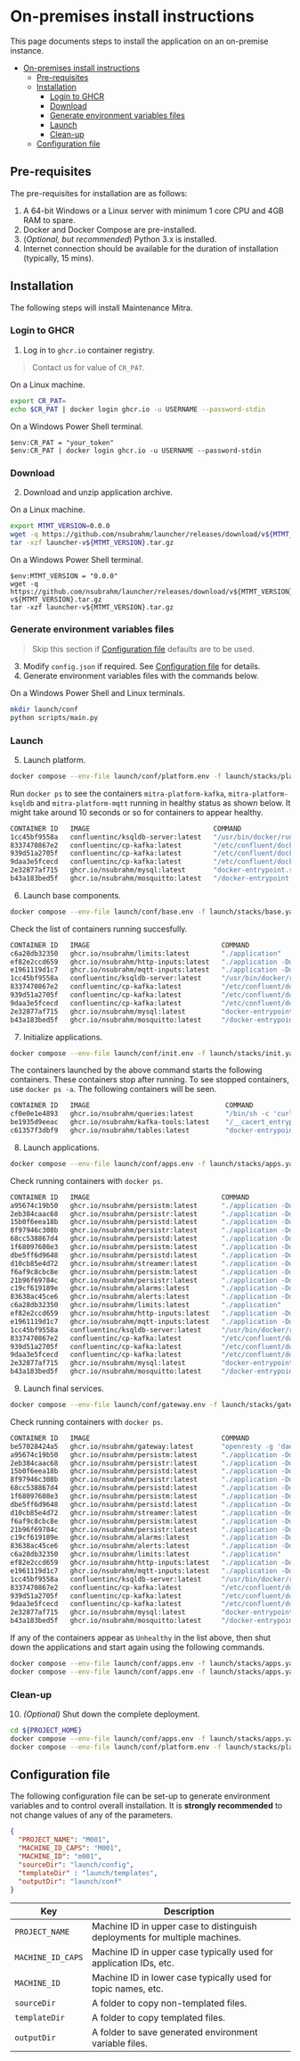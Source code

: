 # On-premises install instructions

This page documents steps to install the application on an on-premise instance.

- [On-premises install instructions](#on-premises-install-instructions)
  - [Pre-requisites](#pre-requisites)
  - [Installation](#installation)
    - [Login to GHCR](#login-to-ghcr)
    - [Download](#download)
    - [Generate environment variables files](#generate-environment-variables-files)
    - [Launch](#launch)
    - [Clean-up](#clean-up)
  - [Configuration file](#configuration-file)

## Pre-requisites

The pre-requisites for installation are as follows:

1. A 64-bit Windows or a Linux server with minimum 1 core CPU and 4GB RAM to spare.
2. Docker and Docker Compose are pre-installed.
3. (_Optional, but recommended_) Python 3.x is installed.
4. Internet connection should be available for the duration of installation (typically, 15 mins).

## Installation

The following steps will install Maintenance Mitra.

### Login to GHCR

1. Log in to `ghcr.io` container registry.

> Contact us for value of `CR_PAT`.

On a Linux machine.

```bash
export CR_PAT=
echo $CR_PAT | docker login ghcr.io -u USERNAME --password-stdin
```

On a Windows Power Shell terminal.

```shell
$env:CR_PAT = "your_token"
$env:CR_PAT | docker login ghcr.io -u USERNAME --password-stdin
```

### Download

2. Download and unzip application archive.

On a Linux machine.

```bash
export MTMT_VERSION=0.0.0
wget -q https://github.com/nsubrahm/launcher/releases/download/v${MTMT_VERSION}/launcher-v${MTMT_VERSION}.tar.gz
tar -xzf launcher-v${MTMT_VERSION}.tar.gz
```

On a Windows Power Shell terminal.

```shell
$env:MTMT_VERSION = "0.0.0"
wget -q https://github.com/nsubrahm/launcher/releases/download/v${MTMT_VERSION}/launcher-v${MTMT_VERSION}.tar.gz
tar -xzf launcher-v${MTMT_VERSION}.tar.gz
```

### Generate environment variables files

> Skip this section if [Configuration file](#configuration-file) defaults are to be used.

3. Modify `config.json` if required. See [Configuration file](#configuration-file) for details.
4. Generate environment variables files with the commands below.

On a Windows Power Shell and Linux terminals.

```bash
mkdir launch/conf
python scripts/main.py
```

### Launch

5. Launch platform.

```bash
docker compose --env-file launch/conf/platform.env -f launch/stacks/platform.yaml up -d
```

Run `docker ps` to see the containers `mitra-platform-kafka`, `mitra-platform-ksqldb` and `mitra-platform-mqtt` running in healthy status as shown below. It might take around 10 seconds or so for containers to appear healthy.

```bash
CONTAINER ID   IMAGE                               COMMAND                  CREATED          STATUS                    PORTS                 NAMES
1cc45bf9558a   confluentinc/ksqldb-server:latest   "/usr/bin/docker/run"    39 minutes ago   Up 39 minutes (healthy)                         mitra-platform-ksqldb
8337470867e2   confluentinc/cp-kafka:latest        "/etc/confluent/dock…"   39 minutes ago   Up 39 minutes (healthy)   9092/tcp              mitra-platform-broker-2
939d51a2705f   confluentinc/cp-kafka:latest        "/etc/confluent/dock…"   39 minutes ago   Up 39 minutes (healthy)   9092/tcp              mitra-platform-broker-1
9daa3e5fcecd   confluentinc/cp-kafka:latest        "/etc/confluent/dock…"   39 minutes ago   Up 39 minutes (healthy)   9092/tcp              mitra-platform-broker-3
2e32877af715   ghcr.io/nsubrahm/mysql:latest       "docker-entrypoint.s…"   39 minutes ago   Up 39 minutes             3306/tcp, 33060/tcp   mitra-platform-mysql
b43a183bed5f   ghcr.io/nsubrahm/mosquitto:latest   "/docker-entrypoint.…"   39 minutes ago   Up 39 minutes             1883/tcp              mitra-platform-mqtt
```

6. Launch base components.

```bash
docker compose --env-file launch/conf/base.env -f launch/stacks/base.yaml up -d
```

Check the list of containers running succesfully.

```bash
CONTAINER ID   IMAGE                                 COMMAND                  CREATED          STATUS                    PORTS                 NAMES
c6a28db32350   ghcr.io/nsubrahm/limits:latest        "./application"          2 minutes ago    Up 2 minutes              8083/tcp              mitra-base-limits
ef82e2ccd659   ghcr.io/nsubrahm/http-inputs:latest   "./application -Dqua…"   2 minutes ago    Up 2 minutes              8080/tcp              mitra-base-httpin
e1961119d1c7   ghcr.io/nsubrahm/mqtt-inputs:latest   "./application -Dqua…"   2 minutes ago    Up 2 minutes              8080/tcp              mitra-base-mqttin
1cc45bf9558a   confluentinc/ksqldb-server:latest     "/usr/bin/docker/run"    50 minutes ago   Up 49 minutes (healthy)                         mitra-platform-ksqldb
8337470867e2   confluentinc/cp-kafka:latest          "/etc/confluent/dock…"   50 minutes ago   Up 50 minutes (healthy)   9092/tcp              mitra-platform-broker-2
939d51a2705f   confluentinc/cp-kafka:latest          "/etc/confluent/dock…"   50 minutes ago   Up 50 minutes (healthy)   9092/tcp              mitra-platform-broker-1
9daa3e5fcecd   confluentinc/cp-kafka:latest          "/etc/confluent/dock…"   50 minutes ago   Up 50 minutes (healthy)   9092/tcp              mitra-platform-broker-3
2e32877af715   ghcr.io/nsubrahm/mysql:latest         "docker-entrypoint.s…"   50 minutes ago   Up 50 minutes             3306/tcp, 33060/tcp   mitra-platform-mysql
b43a183bed5f   ghcr.io/nsubrahm/mosquitto:latest     "/docker-entrypoint.…"   50 minutes ago   Up 50 minutes             1883/tcp              mitra-platform-mqtt
```

7. Initialize applications.

```bash
docker compose --env-file launch/conf/init.env -f launch/stacks/init.yaml up -d
```

The containers launched by the above command starts the following containers. These containers stop after running. To see stopped containers, use `docker ps -a`. The following containers will be seen.

```bash
CONTAINER ID   IMAGE                                  COMMAND                  CREATED              STATUS                          PORTS                              NAMES
cf0e0e1e4893   ghcr.io/nsubrahm/queries:latest        "/bin/sh -c 'curl -X…"   About a minute ago   Exited (0) 39 seconds ago                                          mitra-m001-init-queris
be1935d9eeac   ghcr.io/nsubrahm/kafka-tools:latest    "/__cacert_entrypoin…"   About a minute ago   Exited (0) 42 seconds ago                                          mitra-m001-init-topics
c61357f3dbf9   ghcr.io/nsubrahm/tables:latest         "docker-entrypoint.s…"   About a minute ago   Exited (0) About a minute ago                                      mitra-m001-init-tables
```

8. Launch applications.

```bash
docker compose --env-file launch/conf/apps.env -f launch/stacks/apps.yaml up -d
```

Check running containers with `docker ps`.

```bash
CONTAINER ID   IMAGE                                 COMMAND                  CREATED              STATUS                            PORTS                 NAMES
a95674c19b50   ghcr.io/nsubrahm/persistm:latest      "./application -Dqua…"   About a minute ago   Up 59 seconds (unhealthy)                               mitra-m001-apps-persistm-3
2eb384caac68   ghcr.io/nsubrahm/persistr:latest      "./application -Dqua…"   About a minute ago   Up 59 seconds (unhealthy)                               mitra-m001-apps-persistr-2
15b0f6eea18b   ghcr.io/nsubrahm/persistd:latest      "./application -Dqua…"   About a minute ago   Up 59 seconds (unhealthy)                               mitra-m001-apps-persistd-1
8f97946c308b   ghcr.io/nsubrahm/persistr:latest      "./application -Dqua…"   About a minute ago   Up 55 seconds (unhealthy)                               mitra-m001-apps-persistr-1
68cc538867d4   ghcr.io/nsubrahm/persistd:latest      "./application -Dqua…"   About a minute ago   Up 54 seconds (unhealthy)                               mitra-m001-apps-persistd-2
1f68097608e3   ghcr.io/nsubrahm/persistm:latest      "./application -Dqua…"   About a minute ago   Up 53 seconds (unhealthy)                               mitra-m001-apps-persistm-2
dbe5ff6d9648   ghcr.io/nsubrahm/persistd:latest      "./application -Dqua…"   About a minute ago   Up 47 seconds (unhealthy)                               mitra-m001-apps-persistd-3
d10cb85e4d72   ghcr.io/nsubrahm/streamer:latest      "./application -Dqua…"   About a minute ago   Up 59 seconds (healthy)           8080/tcp              mitra-m001-apps-events
f6af9c8cbc8e   ghcr.io/nsubrahm/persistm:latest      "./application -Dqua…"   About a minute ago   Up 46 seconds (unhealthy)                               mitra-m001-apps-persistm-1
21b96f69784c   ghcr.io/nsubrahm/persistr:latest      "./application -Dqua…"   About a minute ago   Up 47 seconds (unhealthy)                               mitra-m001-apps-persistr-3
c19cf619189e   ghcr.io/nsubrahm/alarms:latest        "./application -Dqua…"   About a minute ago   Up About a minute (healthy)       8080/tcp              mitra-m001-apps-alarms
83638ac45ce6   ghcr.io/nsubrahm/alerts:latest        "./application -Dqua…"   About a minute ago   Up About a minute (healthy)       8080/tcp              mitra-m001-apps-alerts
c6a28db32350   ghcr.io/nsubrahm/limits:latest        "./application"          10 minutes ago       Up 10 minutes                     8083/tcp              mitra-base-limits
ef82e2ccd659   ghcr.io/nsubrahm/http-inputs:latest   "./application -Dqua…"   10 minutes ago       Up 10 minutes                     8080/tcp              mitra-base-httpin
e1961119d1c7   ghcr.io/nsubrahm/mqtt-inputs:latest   "./application -Dqua…"   10 minutes ago       Up 10 minutes                     8080/tcp              mitra-base-mqttin
1cc45bf9558a   confluentinc/ksqldb-server:latest     "/usr/bin/docker/run"    58 minutes ago       Up 57 minutes (healthy)                                 mitra-platform-ksqldb
8337470867e2   confluentinc/cp-kafka:latest          "/etc/confluent/dock…"   58 minutes ago       Up 58 minutes (healthy)           9092/tcp              mitra-platform-broker-2
939d51a2705f   confluentinc/cp-kafka:latest          "/etc/confluent/dock…"   58 minutes ago       Up 58 minutes (healthy)           9092/tcp              mitra-platform-broker-1
9daa3e5fcecd   confluentinc/cp-kafka:latest          "/etc/confluent/dock…"   58 minutes ago       Up 58 minutes (healthy)           9092/tcp              mitra-platform-broker-3
2e32877af715   ghcr.io/nsubrahm/mysql:latest         "docker-entrypoint.s…"   58 minutes ago       Up 58 minutes                     3306/tcp, 33060/tcp   mitra-platform-mysql
b43a183bed5f   ghcr.io/nsubrahm/mosquitto:latest     "/docker-entrypoint.…"   58 minutes ago       Up 58 minutes                     1883/tcp              mitra-platform-mqtt
```

9. Launch final services.

```bash
docker compose --env-file launch/conf/gateway.env -f launch/stacks/gateway.yaml up -d
```

Check running containers with `docker ps`.

```bash
CONTAINER ID   IMAGE                                 COMMAND                  CREATED              STATUS                            PORTS                 NAMES
be57028424a5   ghcr.io/nsubrahm/gateway:latest       "openresty -g 'daemo…"   13 seconds ago       Up 8 seconds (health: starting)   0.0.0.0:80->80/tcp    mitra-final-gateway
a95674c19b50   ghcr.io/nsubrahm/persistm:latest      "./application -Dqua…"   About a minute ago   Up 59 seconds (unhealthy)                               mitra-m001-apps-persistm-3
2eb384caac68   ghcr.io/nsubrahm/persistr:latest      "./application -Dqua…"   About a minute ago   Up 59 seconds (unhealthy)                               mitra-m001-apps-persistr-2
15b0f6eea18b   ghcr.io/nsubrahm/persistd:latest      "./application -Dqua…"   About a minute ago   Up 59 seconds (unhealthy)                               mitra-m001-apps-persistd-1
8f97946c308b   ghcr.io/nsubrahm/persistr:latest      "./application -Dqua…"   About a minute ago   Up 55 seconds (unhealthy)                               mitra-m001-apps-persistr-1
68cc538867d4   ghcr.io/nsubrahm/persistd:latest      "./application -Dqua…"   About a minute ago   Up 54 seconds (unhealthy)                               mitra-m001-apps-persistd-2
1f68097608e3   ghcr.io/nsubrahm/persistm:latest      "./application -Dqua…"   About a minute ago   Up 53 seconds (unhealthy)                               mitra-m001-apps-persistm-2
dbe5ff6d9648   ghcr.io/nsubrahm/persistd:latest      "./application -Dqua…"   About a minute ago   Up 47 seconds (unhealthy)                               mitra-m001-apps-persistd-3
d10cb85e4d72   ghcr.io/nsubrahm/streamer:latest      "./application -Dqua…"   About a minute ago   Up 59 seconds (healthy)           8080/tcp              mitra-m001-apps-events
f6af9c8cbc8e   ghcr.io/nsubrahm/persistm:latest      "./application -Dqua…"   About a minute ago   Up 46 seconds (unhealthy)                               mitra-m001-apps-persistm-1
21b96f69784c   ghcr.io/nsubrahm/persistr:latest      "./application -Dqua…"   About a minute ago   Up 47 seconds (unhealthy)                               mitra-m001-apps-persistr-3
c19cf619189e   ghcr.io/nsubrahm/alarms:latest        "./application -Dqua…"   About a minute ago   Up About a minute (healthy)       8080/tcp              mitra-m001-apps-alarms
83638ac45ce6   ghcr.io/nsubrahm/alerts:latest        "./application -Dqua…"   About a minute ago   Up About a minute (healthy)       8080/tcp              mitra-m001-apps-alerts
c6a28db32350   ghcr.io/nsubrahm/limits:latest        "./application"          10 minutes ago       Up 10 minutes                     8083/tcp              mitra-base-limits
ef82e2ccd659   ghcr.io/nsubrahm/http-inputs:latest   "./application -Dqua…"   10 minutes ago       Up 10 minutes                     8080/tcp              mitra-base-httpin
e1961119d1c7   ghcr.io/nsubrahm/mqtt-inputs:latest   "./application -Dqua…"   10 minutes ago       Up 10 minutes                     8080/tcp              mitra-base-mqttin
1cc45bf9558a   confluentinc/ksqldb-server:latest     "/usr/bin/docker/run"    58 minutes ago       Up 57 minutes (healthy)                                 mitra-platform-ksqldb
8337470867e2   confluentinc/cp-kafka:latest          "/etc/confluent/dock…"   58 minutes ago       Up 58 minutes (healthy)           9092/tcp              mitra-platform-broker-2
939d51a2705f   confluentinc/cp-kafka:latest          "/etc/confluent/dock…"   58 minutes ago       Up 58 minutes (healthy)           9092/tcp              mitra-platform-broker-1
9daa3e5fcecd   confluentinc/cp-kafka:latest          "/etc/confluent/dock…"   58 minutes ago       Up 58 minutes (healthy)           9092/tcp              mitra-platform-broker-3
2e32877af715   ghcr.io/nsubrahm/mysql:latest         "docker-entrypoint.s…"   58 minutes ago       Up 58 minutes                     3306/tcp, 33060/tcp   mitra-platform-mysql
b43a183bed5f   ghcr.io/nsubrahm/mosquitto:latest     "/docker-entrypoint.…"   58 minutes ago       Up 58 minutes                     1883/tcp              mitra-platform-mqtt
```

If any of the containers appear as `Unhealthy` in the list above, then shut down the applications and start again using the following commands.

```bash
docker compose --env-file launch/conf/apps.env -f launch/stacks/apps.yaml down
docker compose --env-file launch/conf/apps.env -f launch/stacks/apps.yaml up -d
```

### Clean-up

10. _(Optional)_ Shut down the complete deployment.

```bash
cd ${PROJECT_HOME}
docker compose --env-file launch/conf/apps.env -f launch/stacks/apps.yaml down
docker compose --env-file launch/conf/platform.env -f launch/stacks/platform.yaml down
```

## Configuration file

The following configuration file can be set-up to generate environment variables and to control overall installation. It is **strongly recommended** to not change values of any of the parameters.

```json
{
  "PROJECT_NAME": "M001",
  "MACHINE_ID_CAPS": "M001",
  "MACHINE_ID": "m001",
  "sourceDir": "launch/config",
  "templateDir" : "launch/templates",
  "outputDir": "launch/conf"
}
```

| Key               | Description                                                                |
| ----------------- | -------------------------------------------------------------------------- |
| `PROJECT_NAME`    | Machine ID in upper case to distinguish deployments for multiple machines. |
| `MACHINE_ID_CAPS` | Machine ID in upper case typically used for application IDs, etc.          |
| `MACHINE_ID`      | Machine ID in lower case typically used for topic names, etc.              |
| `sourceDir`       | A folder to copy non-templated files.                                      |
| `templateDir`     | A folder to copy templated files.                                          |
| `outputDir`       | A folder to save generated environment variable files.                     |
